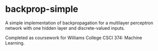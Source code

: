 # backprop-simple

A simple implementation of backpropagation for a multilayer perceptron network with one hidden layer and discrete-valued inputs.

Completed as coursework for Williams College CSCI 374: Machine Learning.
